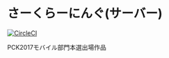 # さーくらーにんぐ(サーバー)
[![CircleCI](https://circleci.com/gh/gedorinku/circlearning-server.svg?style=svg&circle-token=877d6ff4e4c6f7065fe050c435ae82c0bbfc0e6c)](https://circleci.com/gh/gedorinku/circlearning-server)

PCK2017モバイル部門本選出場作品

